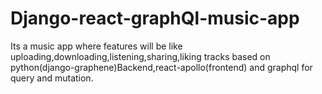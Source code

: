 # Django-react-graphQl-music-app
Its a music app where features will be like uploading,downloading,listening,sharing,liking tracks based on python(django-graphene)Backend,react-apollo(frontend) and graphql for query and mutation.
